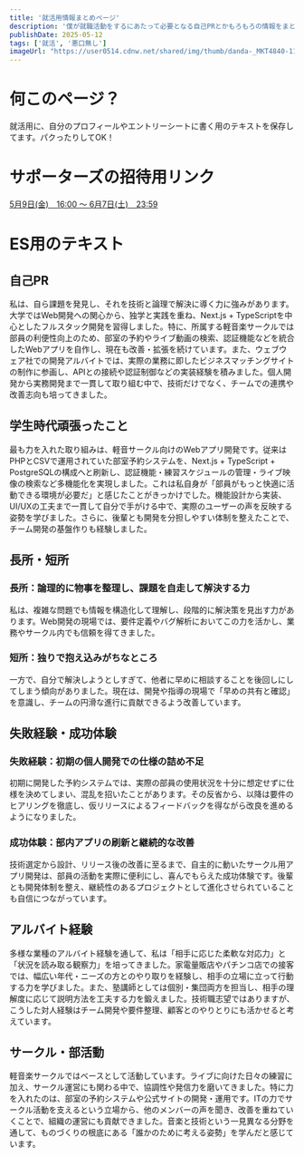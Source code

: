 ```yaml
---
title: '就活用情報まとめページ'
description: '僕が就職活動をするにあたって必要となる自己PRとかもろもろの情報をまとめています。個人情報はあげません。企業様はこちらを参考にしていただいても構いません。'
publishDate: 2025-05-12
tags: ['就活', '悪口無し']
imageUrl: "https://user0514.cdnw.net/shared/img/thumb/danda-_MKT4840-11539_TP_V.jpg"
---
```



# 何このページ？
就活用に、自分のプロフィールやエントリーシートに書く用のテキストを保存してます。パクったりしてOK！

# サポーターズの招待用リンク
[5月9日(金)　16:00 〜 6月7日(土)　23:59](https://talent.supporterz.jp/signup/referral/cb0afd0b-5d71-4c33-80db-4113ab998f82/)

# ES用のテキスト
## 自己PR

私は、自ら課題を発見し、それを技術と論理で解決に導く力に強みがあります。大学ではWeb開発への関心から、独学と実践を重ね、Next.js + TypeScriptを中心としたフルスタック開発を習得しました。特に、所属する軽音楽サークルでは部員の利便性向上のため、部室の予約やライブ動画の検索、認証機能などを統合したWebアプリを自作し、現在も改善・拡張を続けています。また、ウェブウェア社での開発アルバイトでは、実際の業務に即したビジネスマッチングサイトの制作に参画し、APIとの接続や認証制御などの実装経験を積みました。個人開発から実務開発まで一貫して取り組む中で、技術だけでなく、チームでの連携や改善志向も培ってきました。

## 学生時代頑張ったこと

最も力を入れた取り組みは、軽音サークル向けのWebアプリ開発です。従来はPHPとCSVで運用されていた部室予約システムを、Next.js + TypeScript + PostgreSQLの構成へと刷新し、認証機能・練習スケジュールの管理・ライブ映像の検索など多機能化を実現しました。これは私自身が「部員がもっと快適に活動できる環境が必要だ」と感じたことがきっかけでした。機能設計から実装、UI/UXの工夫まで一貫して自分で手がける中で、実際のユーザーの声を反映する姿勢を学びました。さらに、後輩とも開発を分担しやすい体制を整えたことで、チーム開発の基盤作りも経験しました。

## 長所・短所

### 長所：論理的に物事を整理し、課題を自走して解決する力
私は、複雑な問題でも情報を構造化して理解し、段階的に解決策を見出す力があります。Web開発の現場では、要件定義やバグ解析においてこの力を活かし、業務やサークル内でも信頼を得てきました。

### 短所：独りで抱え込みがちなところ
一方で、自分で解決しようとしすぎて、他者に早めに相談することを後回しにしてしまう傾向がありました。現在は、開発や指導の現場で「早めの共有と確認」を意識し、チームの円滑な進行に貢献できるよう改善しています。

## 失敗経験・成功体験

### 失敗経験：初期の個人開発での仕様の詰め不足
初期に開発した予約システムでは、実際の部員の使用状況を十分に想定せずに仕様を決めてしまい、混乱を招いたことがあります。その反省から、以降は要件のヒアリングを徹底し、仮リリースによるフィードバックを得ながら改良を進めるようになりました。

### 成功体験：部内アプリの刷新と継続的な改善
技術選定から設計、リリース後の改善に至るまで、自主的に動いたサークル用アプリ開発は、部員の活動を実際に便利にし、喜んでもらえた成功体験です。後輩とも開発体制を整え、継続性のあるプロジェクトとして進化させられていることも自信につながっています。

## アルバイト経験
多様な業種のアルバイト経験を通して、私は「相手に応じた柔軟な対応力」と「状況を読み取る観察力」を培ってきました。家電量販店やパチンコ店での接客では、幅広い年代・ニーズの方とのやり取りを経験し、相手の立場に立って行動する力を学びました。また、塾講師としては個別・集団両方を担当し、相手の理解度に応じて説明方法を工夫する力を鍛えました。技術職志望ではありますが、こうした対人経験はチーム開発や要件整理、顧客とのやりとりにも活かせると考えています。

## サークル・部活動
軽音楽サークルではベースとして活動しています。ライブに向けた日々の練習に加え、サークル運営にも関わる中で、協調性や発信力を磨いてきました。特に力を入れたのは、部室の予約システムや公式サイトの開発・運用です。ITの力でサークル活動を支えるという立場から、他のメンバーの声を聞き、改善を重ねていくことで、組織の運営にも貢献できました。音楽と技術という一見異なる分野を通して、ものづくりの根底にある「誰かのために考える姿勢」を学んだと感じています。